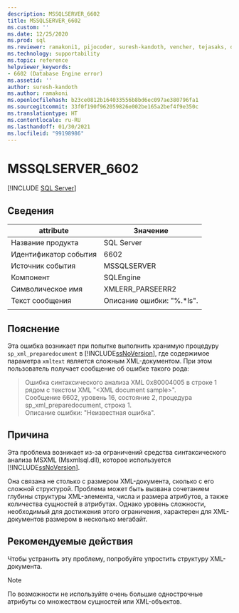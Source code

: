 ```yaml
---
description: MSSQLSERVER_6602
title: MSSQLSERVER_6602
ms.custom: ''
ms.date: 12/25/2020
ms.prod: sql
ms.reviewer: ramakoni1, pijocoder, suresh-kandoth, vencher, tejasaks, docast
ms.technology: supportability
ms.topic: reference
helpviewer_keywords:
- 6602 (Database Engine error)
ms.assetid: ''
author: suresh-kandoth
ms.author: ramakoni
ms.openlocfilehash: b23ce0812b164033556b8bd6ec097ae380796fa1
ms.sourcegitcommit: 33f0f190f962059826e002be165a2bef4f9e350c
ms.translationtype: HT
ms.contentlocale: ru-RU
ms.lasthandoff: 01/30/2021
ms.locfileid: "99198986"
---
```

# <a name="mssqlserver_6602"></a>MSSQLSERVER_6602
 [!INCLUDE [SQL Server](../../includes/applies-to-version/sqlserver.md)]

## <a name="details"></a>Сведения

|attribute|Значение|
|---|---|
|Название продукта|SQL Server|
|Идентификатор события|6602|
|Источник события|MSSQLSERVER|
|Компонент|SQLEngine|
|Символическое имя|XMLERR_PARSEERR2|
|Текст сообщения|Описание ошибки: "%.*ls".|
||

## <a name="explanation"></a>Пояснение

Эта ошибка возникает при попытке выполнить хранимую процедуру `sp_xml_preparedocument` в [!INCLUDE[ssNoVersion](../../includes/ssnoversion-md.md)], где содержимое параметра `xmltext` является сложным XML-документом. При этом пользователь получает сообщение об ошибке такого рода:

> Ошибка синтаксического анализа XML 0x80004005 в строке 1 рядом с текстом XML "\<XML document sample>".  
Сообщение 6602, уровень 16, состояние 2, процедура sp_xml_preparedocument, строка 1.  
Описание ошибки: "Неизвестная ошибка".

## <a name="cause"></a>Причина

Эта проблема возникает из-за ограничений средства синтаксического анализа MSXML (Msxmlsql.dll), которое используется [!INCLUDE[ssNoVersion](../../includes/ssnoversion-md.md)].

Она связана не столько с размером XML-документа, сколько с его сложной структурой. Проблема может быть вызвана сочетанием глубины структуры XML-элемента, числа и размера атрибутов, а также количества сущностей в атрибутах. Однако уровень сложности, необходимый для достижения этого ограничения, характерен для XML-документов размером в несколько мегабайт.

## <a name="user-action"></a>Рекомендуемые действия

Чтобы устранить эту проблему, попробуйте упростить структуру XML-документа.

> [!NOTE]
> По возможности не используйте очень большие однострочные атрибуты со множеством сущностей или XML-объектов.

